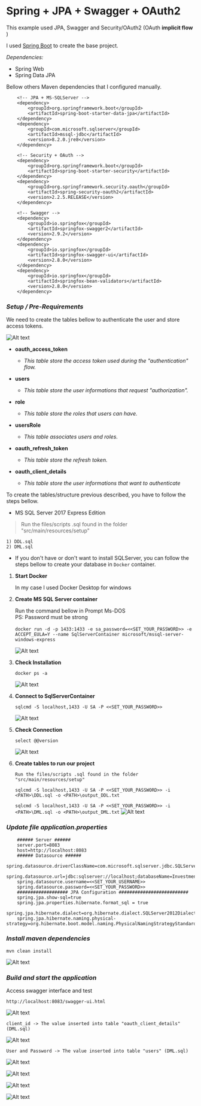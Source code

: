 # Spring + JPA + Swagger + OAuth2

This example used JPA, Swagger and Security/OAuth2 (OAuth  __implicit flow__ )

I used [Spring Boot](https://start.spring.io) to create the base project.

_Dependencies:_

* Spring Web
* Spring Data JPA

Bellow others Maven dependencies that I configured manually.

		<!-- JPA + MS-SQLServer -->
		<dependency>
			<groupId>org.springframework.boot</groupId>
			<artifactId>spring-boot-starter-data-jpa</artifactId>
		</dependency>
		<dependency>
			<groupId>com.microsoft.sqlserver</groupId>
			<artifactId>mssql-jdbc</artifactId>
			<version>8.2.0.jre8</version>
		</dependency>

		<!-- Security + OAuth -->
		<dependency>
			<groupId>org.springframework.boot</groupId>
			<artifactId>spring-boot-starter-security</artifactId>
		</dependency>
		<dependency>
			<groupId>org.springframework.security.oauth</groupId>
			<artifactId>spring-security-oauth2</artifactId>
			<version>2.2.5.RELEASE</version>
		</dependency>
		
		<!-- Swagger -->
		<dependency>
			<groupId>io.springfox</groupId>
			<artifactId>springfox-swagger2</artifactId>
			<version>2.9.2</version>
		</dependency>
		<dependency>
			<groupId>io.springfox</groupId>
			<artifactId>springfox-swagger-ui</artifactId>
			<version>2.8.0</version>
		</dependency>
		<dependency>
			<groupId>io.springfox</groupId>
			<artifactId>springfox-bean-validators</artifactId>
			<version>2.8.0</version>
		</dependency>


### _Setup / Pre-Requirements_

We need to create the tables bellow to authenticate the user and store access tokens. 


![Alt text](./doc/DatabaseDiagram.png?raw=true "Database diagram")



* __oauth_access_token__
     - _This table store the access token used during the "authentication" flow._
   

* __users__
     - _This table store the user informations that request "authorization"._

   
* __role__
     - _This table store the roles that users can have._

   
* __usersRole__
     - _This table associates users and roles._
   

* __oauth_refresh_token__
     - _This table store the refresh token._
   
   
* __oauth_client_details__
     - _This table store the user informations that want to authenticate_

   

To create the tables/structure previous described, you have to follow the steps bellow.


* MS SQL Server 2017 Express Edition

>Run the files/scripts .sql found in the folder "src/main/resources/setup"


``` 
1) DDL.sql
2) DML.sql
```

* If you don't have or don't want to install SQLServer, you can follow the steps bellow to create your database in `Docker` container.



1. **Start Docker** 
   
   In my case I used Docker Desktop for windows
   
2. **Create MS SQL Server container**

   Run the command bellow in Prompt Ms-DOS </br>
   PS: Password must be strong </br></br> 
   `docker run -d -p 1433:1433 -e sa_password=<<SET_YOUR_PASSWORD>> -e ACCEPT_EULA=Y --name SqlServerContainer microsoft/mssql-server-windows-express`
   
   ![Alt text](./doc/dockerrun.png?raw=true "docker SqlServerContainer")	

3. **Check Installation**
	
   `docker ps -a`
   
   ![Alt text](./doc/dockerps-a.png?raw=true "docker ps -a")	
	
4. **Connect to SqlServerContainer**	
	
   `sqlcmd -S localhost,1433 -U SA -P <<SET_YOUR_PASSWORD>>`
   
   ![Alt text](./doc/sqlcmd.png?raw=true "sqlcmd connect SqlServerContainer")

5. **Check Connection**
		
   `select @@version`
   	
   ![Alt text](./doc/sqlcmd_check.png?raw=true "check SqlServerContainer")
	
6. **Create tables to run our project**

   `Run the files/scripts .sql found in the folder "src/main/resources/setup"`
	
   `sqlcmd -S localhost,1433 -U SA -P <<SET_YOUR_PASSWORD>> -i <PATH>\DDL.sql -o <PATH>\output_DDL.txt`
	
   `sqlcmd -S localhost,1433 -U SA -P <<SET_YOUR_PASSWORD>> -i <PATH>\DML.sql -o <PATH>\output_DML.txt`
	![Alt text](./doc/sqlcmd_tables.png?raw=true "check SqlServerContainer")


### _Update file application.properties_


		###### Server ######
		server.port=8083
		host=http://localhost:8083
		###### Datasource ######
		spring.datasource.driverClassName=com.microsoft.sqlserver.jdbc.SQLServerDriver
		spring.datasource.url=jdbc:sqlserver://localhost;databaseName=Investment
		spring.datasource.username=<<SET_YOUR_USERNAME>>
		spring.datasource.password=<<SET_YOUR_PASSWORD>>
		################### JPA Configuration ##########################
		spring.jpa.show-sql=true
		spring.jpa.properties.hibernate.format_sql = true
		spring.jpa.hibernate.dialect=org.hibernate.dialect.SQLServer2012Dialect
		spring.jpa.hibernate.naming.physical-strategy=org.hibernate.boot.model.naming.PhysicalNamingStrategyStandardImpl


### _Install maven dependencies_ 

	mvn clean install
   ![Alt text](./doc/mvn_cleaninstall.png?raw=true "mvn clean install")


### _Build and start the application_

   Access swagger interface and test 
	
   `http://localhost:8083/swagger-ui.html`

   ![Alt text](./doc/swagger.png?raw=true "Swagger")

   `client_id -> The value inserted into table "oauth_client_details" (DML.sql)`
	
   ![Alt text](./doc/swagger_authentication.png?raw=true "Swagger")
   
   `User and Password -> The value inserted into table "users" (DML.sql)`

   ![Alt text](./doc/swagger_authorization.png?raw=true "Swagger")   
   
   ![Alt text](./doc/swagger_authorization_oauth_approval.png?raw=true "Swagger")
   
   ![Alt text](./doc/swagger_authorization_approved.png?raw=true "Swagger")
   
   ![Alt text](./doc/swagger_authorization_approved_execution.png?raw=true "Swagger")
   
   
